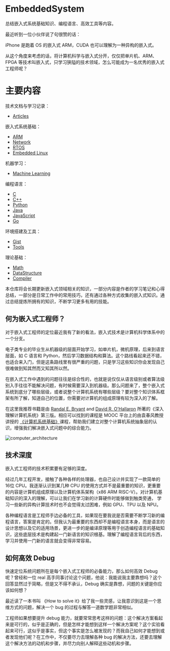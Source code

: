 # EmbeddedSystem

总结嵌入式系统基础知识、编程语言、高效工具等内容。

最近听到一位小伙伴说了句很赞的话：

iPhone 是跑着 OS 的嵌入式 ARM，CUDA 也可以理解为一种异构的嵌入式。

从这个角度来考虑的话，将计算机科学与嵌入式分开，仅仅把单片机、ARM、FPGA 等技术叫嵌入式，只学习狭隘的技术领域，怎么可能成为一名优秀的嵌入式工程师呢？

# 主要内容

技术文档与学习记录：

- [Articles](Articles/)

嵌入式系统基础：

- [ARM](Arm/)
- [Network](Network/)
- [RTOS](RTOS/)
- [Embedded Linux](Linux/)

机器学习：

- [Machine Learning](MachineLearning/)

编程语言：

- [C](C/)
- [C++](C++/)
- [Python](Python/)
- [Java](Java/)
- [JavaScript](JavaScript/)
- [Go](Go/)

环境搭建及工具：

- [Gist](Gist/) 
- [Tools](Tools/) 

理论基础：

- [Math](Math/)
- [DataStructure](DataStructure/)
- [Compiler](Compiler/)

本仓库将会长期更新嵌入式领域相关的知识，一部分内容是作者的学习笔记和心得总结，一部分是日常工作中的常用技巧，还有通过各种方式收集的嵌入式知识。通过总结提炼所拥有的知识，不断学习更多有用的技能。

## 何为嵌入式工程师？

对于嵌入式工程师的定位最近我有了新的看法，嵌入式技术是计算机科学体系中的一个分支。

电子类专业的毕业生从机器级的层面开始学习，如单片机，微机原理，后来到语言层面，如 C 语言和 Python，然后学习数据结构和算法。这个路线看起来还不错，也适合来入门，但是这条路线里有很严重的问题，只是学习这些知识你会发现自己很难做到知其然而又知其所以然。

在嵌入式工作中遇到的问题往往是综合性的，也就是说仅仅从语言级别或者算法级别入手往往不能解决问题，有时候需要深入到机器级。那么问题来了，整个嵌入式系统到底分了哪些层级，或者说整个计算机系统有哪些层级？要对整个知识体系框架有所了解，知道自己的位置，你需要对计算机的组成原理有较为深入的了解。

在这里我推荐书籍是由 [Randal E. Bryant](http://www.cs.cmu.edu/~bryant) and [David R. O'Hallaron](http://www.cs.cmu.edu/~droh) 所著的《深入理解计算机系统》第三版。相应可以找到的课程是 MOOC 平台上的由袁春风教授讲授的 [《计算机系统基础》](https://www.icourse163.org/course/NJU-1001625001)课程，帮助我们建立对整个计算机系统抽象层的认识，增强我们解决嵌入式问题中的综合能力。

![computer_architecture](Articles/figures/architecture.png)

## 技术深度

嵌入式工程师的技术积累要有足够的深度。

经过几年工程开发，接触了各种各样的处理器，也自己设计并实现了一款简单的 16位 CPU。我逐渐认识到某几种 CPU 的使用方式并不是最重要的知识，更重要的内容是计算机组成原理以及计算机体系架构（x86 ARM RISC-V）。对计算机基础知识的深入的理解，可以让我们在学习新的计算硬件时能够做到触类旁通， 学习一些新的异构计算技术时也不会觉得太过困难，例如 GPU、TPU 以及 NPU。

各种编程语言是工程师手边必备的工具，如果现在要我说是否需要不断学习新的编程语言，答案是肯定的。但我认为最重要的东西却不是编程语言本身，而是语言的设计思想以及它的适用场景，更进一步的是编译原理等用于创造编程语言的基础知识，这些底层技术是构建起一门新语言的知识根基。理解了编程语言背后的东西，学习并使用一门新的语言就会变得非常容易。

## 如何高效 Debug

快速定位系统问题所在是每个嵌入式工程师的必备能力，那么如何高效 Debug 呢？曾经和一位 real 高手同事讨论这个问题，他说：我能说我主要靠想吗？这个回答显然过于简略，但是又不得不承认，Debug 确实是靠想，问题的关键是你应该如何想？

最近读了一本书叫 《How to solve it》给了我一些灵感，让我意识到这是一个思维方式的问题，解决一个 bug 的过程与解答一道数学题非常相似。

工程师如果想要提升 debug 能力，就要常常思考这样的问题：这个解决方案看起来是可行的，似乎是正确的，但是怎样才能想到这样一个解决方案呢？这个实验看起来可行，这似乎是事实，但这个事实是怎么被发现的？而我自己如何才能想到或者发现他们呢？在工作中，不仅要尽力去理解各种 bug 的解决方法，还要去理解这个解决方法的动机和步骤，并尽力向别人解释这些动机和步骤。
